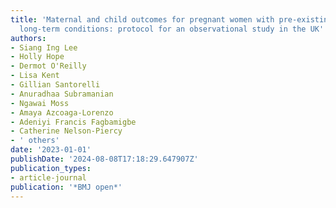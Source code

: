 ```yaml
---
title: 'Maternal and child outcomes for pregnant women with pre-existing multiple
  long-term conditions: protocol for an observational study in the UK'
authors:
- Siang Ing Lee
- Holly Hope
- Dermot O'Reilly
- Lisa Kent
- Gillian Santorelli
- Anuradhaa Subramanian
- Ngawai Moss
- Amaya Azcoaga-Lorenzo
- Adeniyi Francis Fagbamigbe
- Catherine Nelson-Piercy
- ' others'
date: '2023-01-01'
publishDate: '2024-08-08T17:18:29.647907Z'
publication_types:
- article-journal
publication: '*BMJ open*'
---
```

